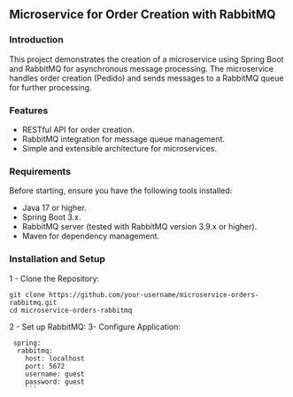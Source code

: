 ## Microservice for Order Creation with RabbitMQ

### Introduction
This project demonstrates the creation of a microservice using Spring Boot and RabbitMQ for asynchronous message processing. The microservice handles order creation (Pedido) and sends messages to a RabbitMQ queue for further processing.

### Features
- RESTful API for order creation.
- RabbitMQ integration for message queue management.
- Simple and extensible architecture for microservices.

### Requirements
Before starting, ensure you have the following tools installed:
- Java 17 or higher.
- Spring Boot 3.x.
- RabbitMQ server (tested with RabbitMQ version 3.9.x or higher).
- Maven for dependency management.

### Installation and Setup
1 - Clone the Repository:
```
git clone https://github.com/your-username/microservice-orders-rabbitmq.git
cd microservice-orders-rabbitmq
```

2 - Set up RabbitMQ:
3- Configure Application:
```
 spring:
  rabbitmq:
    host: localhost
    port: 5672
    username: guest
    password: guest 
    ```

